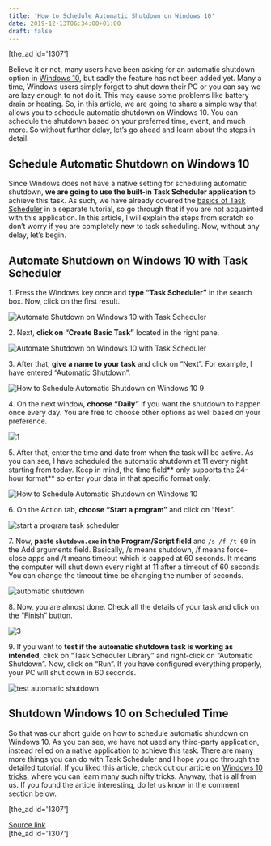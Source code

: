 ```yaml
---
title: 'How to Schedule Automatic Shutdown on Windows 10'
date: 2019-12-13T06:34:00+01:00
draft: false
---
```


\[the\_ad id='1307'\]  
  

  

Believe it or not, many users have been asking for an automatic shutdown option in [Windows 10](https://beebom.com/windows-10-updates/), but sadly the feature has not been added yet. Many a time, Windows users simply forget to shut down their PC or you can say we are lazy enough to not do it. This may cause some problems like battery drain or heating. So, in this article, we are going to share a simple way that allows you to schedule automatic shutdown on Windows 10. You can schedule the shutdown based on your preferred time, event, and much more. So without further delay, let’s go ahead and learn about the steps in detail.  

Schedule Automatic Shutdown on Windows 10
-----------------------------------------

  

Since Windows does not have a native setting for scheduling automatic shutdown, **we are going to use the built-in Task Scheduler application** to achieve this task. As such, we have already covered the [basics of Task Scheduler](https://beebom.com/how-automate-tasks-windows-10-save-time/) in a separate tutorial, so go through that if you are not acquainted with this application. In this article, I will explain the steps from scratch so don’t worry if you are completely new to task scheduling. Now, without any delay, let’s begin.  

Automate Shutdown on Windows 10 with Task Scheduler
---------------------------------------------------

  

1\. Press the Windows key once and **type “Task Scheduler”** in the search box. Now, click on the first result.  

![Automate Shutdown on Windows 10 with Task Scheduler](https://beebom.com/wp-content/uploads/2019/12/How-to-Schedule-Automatic-Shutdown-on-Windows-10-1-1.jpg)

2\. Next, **click on “Create Basic Task”** located in the right pane.  

![Automate Shutdown on Windows 10 with Task Scheduler](https://beebom.com/wp-content/uploads/2019/12/How-to-Schedule-Automatic-Shutdown-on-Windows-10-3.jpg)

3\. After that, **give a name to your task** and click on “Next”. For example, I have entered “Automatic Shutdown”.  

![How to Schedule Automatic Shutdown on Windows 10 9](https://beebom.com/wp-content/uploads/2019/12/How-to-Schedule-Automatic-Shutdown-on-Windows-10-9-1.jpg)

4\. On the next window, **choose “Daily”** if you want the shutdown to happen once every day. You are free to choose other options as well based on your preference.

  
  

  

![1](https://beebom.com/wp-content/uploads/2019/12/1-3.jpg)

5\. After that, enter the time and date from when the task will be active. As you can see, I have scheduled the automatic shutdown at 11 every night starting from today. Keep in mind, the time field** only supports the 24-hour format** so enter your data in that specific format only.  

![How to Schedule Automatic Shutdown on Windows 10 ](https://beebom.com/wp-content/uploads/2019/12/2-4.jpg)

6\. On the Action tab, **choose “Start a program”** and click on “Next”.  

![start a program task scheduler](https://beebom.com/wp-content/uploads/2019/12/How-to-Schedule-Automatic-Shutdown-on-Windows-10-6.jpg)

7\. Now, **paste `shutdown.exe` in the Program/Script field** and `/s /f /t 60` in the Add arguments field. Basically, /s means shutdown, /f means force-close apps and /t means timeout which is capped at 60 seconds. It means the computer will shut down every night at 11 after a timeout of 60 seconds. You can change the timeout time be changing the number of seconds.  

![automatic shutdown](https://beebom.com/wp-content/uploads/2019/12/How-to-Schedule-Automatic-Shutdown-on-Windows-10-5.jpg)

8\. Now, you are almost done. Check all the details of your task and click on the “Finish” button.  

![3](https://beebom.com/wp-content/uploads/2019/12/3-1.jpg)

  
  

  

9\. If you want to **test if the automatic shutdown task is working as intended**, click on “Task Scheduler Library” and right-click on “Automatic Shutdown”. Now, click on “Run”. If you have configured everything properly, your PC will shut down in 60 seconds.  

![test automatic shutdown](https://beebom.com/wp-content/uploads/2019/12/How-to-Schedule-Automatic-Shutdown-on-Windows-10-2.jpg)

Shutdown Windows 10 on Scheduled Time
-------------------------------------

  

So that was our short guide on how to schedule automatic shutdown on Windows 10. As you can see, we have not used any third-party application, instead relied on a native application to achieve this task. There are many more things you can do with Task Scheduler and I hope you go through the detailed tutorial. If you liked this article, check out our article on [Windows 10 tricks](https://beebom.com/beginner-tips-for-windows-10/), where you can learn many such nifty tricks. Anyway, that is all from us. If you found the article interesting, do let us know in the comment section below.  

  
  
\[the\_ad id='1307'\]  
  
[Source link](https://beebom.com/how-schedule-automatic-shutdown-windows-10/)  
\[the\_ad id='1307'\]